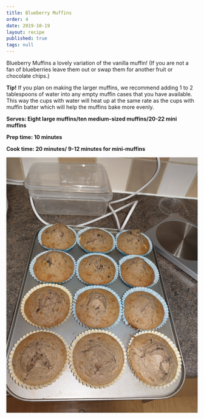 ```yaml
---
title: Blueberry Muffins
order: 4
date: 2019-10-19
layout: recipe
published: true
tags: null
---
```

Blueberry Muffins a lovely variation of the vanilla muffin! (If you are not a fan of blueberries leave them out or swap them for another fruit or chocolate chips.)


**Tip!** If you plan on making the larger muffins, we recommend adding 1 to 2 tablespoons of water into any empty muffin cases that you have available. This way the cups with water will heat up at the same rate as the cups with muffin batter which will help the muffins bake more evenly.


**Serves: Eight large muffins/ten medium-sized muffins/20-22 mini muffins** 

**Prep time: 10 minutes**

**Cook time: 20 minutes/ 9-12 minutes for mini-muffins**

![12 Large Muffins still in their cases, in their baking tray](../uploads/imag0861.jpg "Blueberry Muffins")